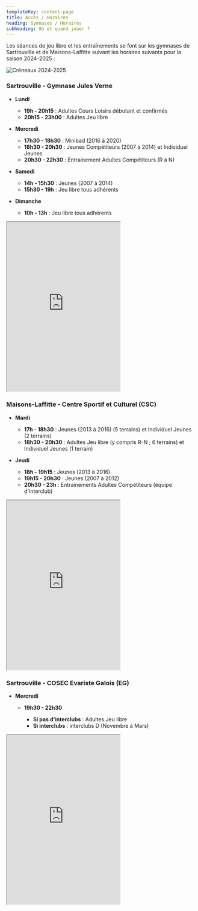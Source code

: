 ```yaml
---
templateKey: content-page
title: Accès / Horaires
heading: Gymnases / Horaires
subheading: Où et quand jouer ?
---
```

Les séances de jeu libre et les entraînements se font sur les gymnases de Sartrouville et de Maisons-Laffitte suivant les horaires suivants pour la saison 2024-2025 :

![Créneaux 2024-2025](/assets/creneaux-2024-2025.png "Créneaux 2024-2025")

### Sartrouville - Gymnase Jules Verne

* **Lundi**

  * **19h - 20h15** : Adultes Cours Loisirs débutant et confirmés
  * **20h15 - 23h00** : Adultes Jeu libre
* **Mercredi**

  * **17h30 - 18h30** : Minibad (2016 à 2020)
  * **18h30 - 20h30** : Jeunes Compétiteurs (2007 à 2014) et Individuel Jeunes
  * **20h30 - 22h30** : Entrainement Adultes Compétiteurs (R à N)
* **Samedi**

  * **14h - 15h30** : Jeunes (2007 à 2014)
  * **15h30 - 19h** : Jeu libre tous adhérents
* **Dimanche** 

  * **10h - 13h** : Jeu libre tous adhérents

<iframe src="https://www.google.com/maps/embed?pb=!1m14!1m8!1m3!1d4489.449567291847!2d2.1578284951943045!3d48.94293805091653!3m2!1i1024!2i768!4f13.1!3m3!1m2!1s0x47e6617cdf8eb969%3A0x5b2ca9c5e1c7b095!2sGymnase%20Jules%20Verne!5e0!3m2!1sen!2sus!4v1656368388992!5m2!1sfr!2sfr" height="450" allowfullscreen="" loading="lazy" referrerpolicy="no-referrer-when-downgrade"></iframe>

### Maisons-Laffitte - Centre Sportif et Culturel (CSC)

* **Mardi**

  * **17h - 18h30** : Jeunes (2013 à 2016) (5 terrains) et Individuel Jeunes (2 terrains)
  * **18h30 - 20h30** : Adultes Jeu libre (y compris R-N ; 6 terrains) et Individuel Jeunes (1 terrain)
* **Jeudi**

  * **18h - 19h15** : Jeunes (2013 à 2016)
  * **19h15 - 20h30** : Jeunes (2007 à 2012)
  * **20h30 - 23h** : Entrainements Adultes Compétiteurs (équipe d'interclub)

<iframe src="https://www.google.com/maps/embed?pb=!1m14!1m8!1m3!1d8463.3859598707!2d2.142463744193864!3d48.95342727625679!3m2!1i1024!2i768!4f13.1!3m3!1m2!1s0x47e661910f6966b3%3A0xa5f2e3cd7d822091!2sCentre%20Sportif%20et%20Culturel%20de%20Maisons-Laffitte!5e0!3m2!1sen!2sus!4v1656368244040!5m2!1sfr!2sfr" height="450" allowfullscreen="" loading="lazy" referrerpolicy="no-referrer-when-downgrade"></iframe>

### Sartrouville - COSEC Evariste Galois (EG)

* **Mercredi**

  * **19h30 - 22h30**

    * **Si pas d'interclubs** : Adultes Jeu libre
    * **Si interclubs** : interclubs D (Novembre à Mars)

<iframe src="https://www.google.com/maps/embed?pb=!1m14!1m8!1m3!1d8428.797984111126!2d2.157637975196161!3d48.92737962769069!3m2!1i1024!2i768!4f13.1!3m3!1m2!1s0x0%3A0x3f808666ee645af3!2sCOSEC%20Evariste%20Galois!5e0!3m2!1sfr!2sfr!4v1658341663874!5m2!1sfr!2sfr" height="450" allowfullscreen="" loading="lazy" referrerpolicy="no-referrer-when-downgrade"></iframe>